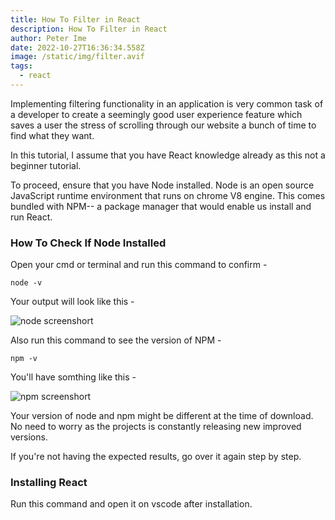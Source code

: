```yaml
---
title: How To Filter in React
description: How To Filter in React
author: Peter Ime
date: 2022-10-27T16:36:34.558Z
image: /static/img/filter.avif
tags:
  - react
---
```

Implementing filtering functionality in an application is very common task of a developer to create a seemingly good user experience feature which saves a user the stress of scrolling through our website a bunch of time to find what they want.

In this tutorial, I assume that you have React knowledge already as this not a beginner tutorial.

To proceed, ensure that you have Node installed. Node is an open source JavaScript runtime environment that runs on chrome V8 engine. This comes bundled with NPM-- a package manager that would enable us install and run React.

### How To Check If Node Installed

Open your cmd or terminal and run this command to confirm -

```shell
node -v
```

Your output will look like this -

![node screenshort](/static/img/node.jpg "node")



Also run this command to see the version of NPM -

```shell
npm -v
```

Y﻿ou'll have somthing like this -

![npm screenshort](/static/img/npm.jpg "npm")



Your version of node and npm  might be different at the time of download. No need to worry as the projects is constantly releasing new improved versions.

If you're not having the expected results, go over it again step by step.



### Installing React

Run this command and open it on vscode after installation.